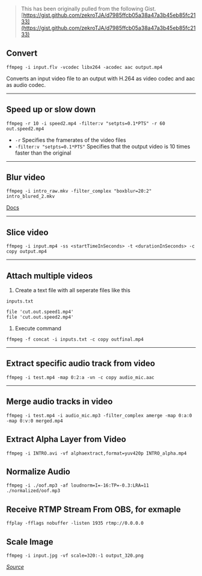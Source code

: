 > This has been originally pulled from the following Gist. [https://gist.github.com/zekroTJA/d7985ffcb05a38a47a3b45eb85fc2133](https://gist.github.com/zekroTJA/d7985ffcb05a38a47a3b45eb85fc2133)

## Convert

```
ffmpeg -i input.flv -vcodec libx264 -acodec aac output.mp4
```

Converts an input video file to an output with H.264 as video codec and aac as audio codec.

---
## Speed up or slow down

```
ffmpeg -r 10 -i speed2.mp4 -filter:v "setpts=0.1*PTS" -r 60 out.speed2.mp4
```

- `-r` Specifies the framerates of the video files
- `-filter:v "setpts=0.1*PTS"` Specifies that the output video is 10 times faster than the original

---

## Blur video

```
ffmpeg -i intro_raw.mkv -filter_complex "boxblur=20:2" intro_blured_2.mkv
```

[Docs](https://ffmpeg.org/ffmpeg-filters.html#boxblur)

---

## Slice video

```
ffmpeg -i input.mp4 -ss <startTimeInSeconds> -t <durationInSeconds> -c copy output.mp4
```

---

## Attach multiple videos

1. Create a text file with all seperate files like this

`inputs.txt`

```
file 'cut.out.speed1.mp4'
file 'cut.out.speed2.mp4'
```

1. Execute command

```
ffmpeg -f concat -i inputs.txt -c copy outfinal.mp4
```

---

## Extract specific audio track from video

```
ffmpeg -i test.mp4 -map 0:2:a -vn -c copy audio_mic.aac
```

---

## Merge audio tracks in video

```
ffmpeg -i test.mp4 -i audio_mic.mp3 -filter_complex amerge -map 0:a:0 -map 0:v:0 merged.mp4
```

## Extract Alpha Layer from Video

```
ffmpeg -i INTRO.avi -vf alphaextract,format=yuv420p INTRO_alpha.mp4
```

## Normalize Audio

```
ffmpeg -i ./oof.mp3 -af loudnorm=I=-16:TP=-0.3:LRA=11 ./normalized/oof.mp3
```

## Receive RTMP Stream From OBS, for exmaple

```
ffplay -fflags nobuffer -listen 1935 rtmp://0.0.0.0
```

## Scale Image

```
ffmpeg -i input.jpg -vf scale=320:-1 output_320.png
```

*[Source](https://trac.ffmpeg.org/wiki/Scaling)*
